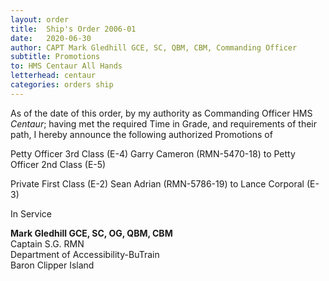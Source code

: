 ```yaml
---
layout: order
title:  Ship's Order 2006-01
date:   2020-06-30
author: CAPT Mark Gledhill GCE, SC, QBM, CBM, Commanding Officer
subtitle: Promotions
to: HMS Centaur All Hands
letterhead: centaur
categories: orders ship
---
```

As of the date of this order, by my authority as Commanding Officer HMS *Centaur*; having met the required Time in Grade, and requirements of their path, I hereby announce the following authorized Promotions of

Petty Officer 3rd Class (E-4) Garry Cameron (RMN-5470-18) to Petty Officer 2nd Class (E-5)

Private First Class (E-2) Sean Adrian (RMN-5786-19) to Lance Corporal (E-3)

In Service

**Mark Gledhill GCE, SC, OG, QBM, CBM**  
Captain S.G. RMN  
Department of Accessibility-BuTrain  
Baron Clipper Island  
